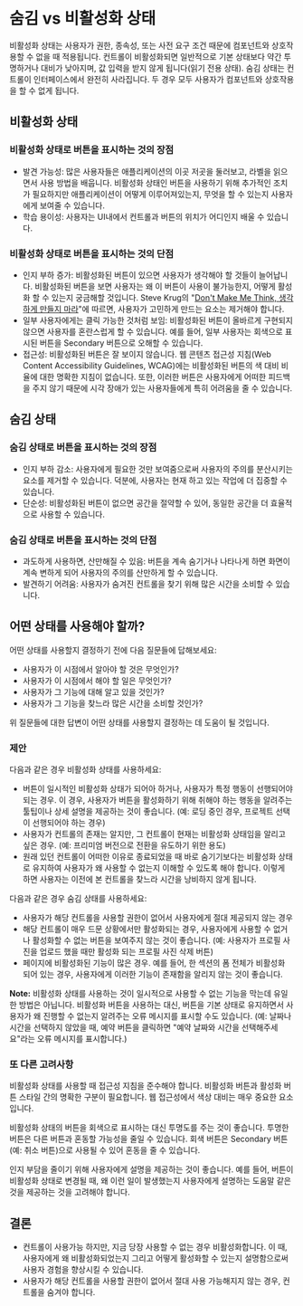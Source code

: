 # 숨김 vs 비활성화 상태

비활성화 상태는 사용자가 권한, 종속성, 또는 사전 요구 조건 때문에 컴포넌트와 상호작용할 수 없을 때 적용됩니다.
컨트롤이 비활성화되면 일반적으로 기본 상태보다 약간 투명하거나 대비가 낮아지며, 값 입력을 받지 않게 됩니다(읽기 전용 상태).
숨김 상태는 컨트롤이 인터페이스에서 완전히 사라집니다. 두 경우 모두 사용자가 컴포넌트와 상호작용을 할 수 없게 됩니다.

## 비활성화 상태

### 비활성화 상태로 버튼을 표시하는 것의 장점

* 발견 가능성: 많은 사용자들은 애플리케이션의 이곳 저곳을 둘러보고, 라벨을 읽으면서 사용 방법을 배웁니다. 
비활성화 상태인 버튼을 사용하기 위해 추가적인 조치가 필요하지만 애플리케이션이 어떻게 이루어져있는지, 무엇을 할 수 있는지 사용자에게 보여줄 수 있습니다.
* 학습 용이성: 사용자는 UI내에서 컨트롤과 버튼의 위치가 어디인지 배울 수 있습니다.

### 비활성화 상태로 버튼을 표시하는 것의 단점

* 인지 부하 증가: 비활성화된 버튼이 있으면 사용자가 생각해야 할 것들이 늘어납니다.
비활성화된 버튼을 보면 사용자는 왜 이 버튼이 사용이 불가능한지, 어떻게 활성화 할 수 있는지 궁금해할 것입니다.
Steve Krug의 "[Don't Make Me Think, 생각하게 만들지 마라](http://www.sensible.com/dmmt.html)"에 따르면, 사용자가 고민하게 만드는 요소는 제거해야 합니다.
* 일부 사용자에게는 클릭 가능한 것처럼 보임: 비활성화된 버튼이 올바르게 구현되지 않으면 사용자를 혼란스럽게 할 수 있습니다.
예를 들어, 일부 사용자는 회색으로 표시된 버튼을 Secondary 버튼으로 오해할 수 있습니다.
* 접근성: 비활성화된 버튼은 잘 보이지 않습니다. 웹 콘텐츠 접근성 지침(Web Content Accessibility Guidelines, WCAG)에는 비활성화된 버튼의 색 대비 비율에 대한 명확한 지침이 없습니다.
또한, 이러한 버튼은 사용자에게 어떠한 피드백을 주지 않기 때문에 시각 장애가 있는 사용자들에게 특히 어려움을 줄 수 있습니다.

## 숨김 상태

### 숨김 상태로 버튼을 표시하는 것의 장점

* 인지 부하 감소: 사용자에게 필요한 것만 보여줌으로써 사용자의 주의를 분산시키는 요소를 제거할 수 있습니다. 덕분에, 사용자는 현재 하고 있는 작업에 더 집중할 수 있습니다.
* 단순성: 비활성화된 버튼이 없으면 공간을 절약할 수 있어, 동일한 공간을 더 효율적으로 사용할 수 있습니다.

### 숨김 상태로 버튼을 표시하는 것의 단점

* 과도하게 사용하면, 산만해질 수 있음: 버튼을 계속 숨기거나 나타나게 하면 화면이 계속 변하게 되어 사용자의 주의를 산만하게 할 수 있습니다.
* 발견하기 어려움: 사용자가 숨겨진 컨트롤을 찾기 위해 많은 시간을 소비할 수 있습니다.

## 어떤 상태를 사용해야 할까?

어떤 상태를 사용할지 결정하기 전에 다음 질문들에 답해보세요:

* 사용자가 이 시점에서 알아야 할 것은 무엇인가?
* 사용자가 이 시점에서 해야 할 일은 무엇인가?
* 사용자가 그 기능에 대해 알고 있을 것인가?
* 사용자가 그 기능을 찾느라 많은 시간을 소비할 것인가?

위 질문들에 대한 답변이 어떤 상태를 사용할지 결정하는 데 도움이 될 것입니다.

### 제안

다음과 같은 경우 비활성화 상태를 사용하세요:

* 버튼이 일시적인 비활성화 상태가 되어아 하거나, 사용자가 특정 행동이 선행되어야 되는 경우. 이 경우, 사용자가 버튼을 활성화하기 위해 취해야 하는 행동을 알려주는 툴팁이나 상세 설명을 제공하는 것이 좋습니다. (예: 로딩 중인 경우, 프로젝트 선택이 선행되어야 하는 경우)
* 사용자가 컨트롤의 존재는 알지만, 그 컨트롤이 현재는 비활성화 상태임을 알리고 싶은 경우. (예: 프리미엄 버전으로 전환을 유도하기 위한 용도)
* 원래 있던 컨트롤이 어떠한 이유로 종료되었을 때 바로 숨기기보다는 비활성화 상태로 유지하여 사용자가 왜 사용할 수 없는지 이해할 수 있도록 해야 합니다. 이렇게 하면 사용자는 이전에 본 컨트롤을 찾느라 시간을 낭비하지 않게 됩니다.


다음과 같은 경우 숨김 상태를 사용하세요:

* 사용자가 해당 컨트롤을 사용할 권한이 없어서 사용자에게 절대 제공되지 않는 경우
* 해당 컨트롤이 매우 드문 상황에서만 활성화되는 경우, 사용자에게 사용할 수 없거나 활성화할 수 없는 버튼을 보여주지 않는 것이 좋습니다. (예: 사용자가 프로필 사진을 업로드 했을 때만 활성화 되는 프로필 사진 삭제 버튼)
* 페이지에 비활성화된 기능이 많은 경우. 예를 들어, 한 섹션의 폼 전체가 비활성화 되어 있는 경우, 사용자에게 이러한 기능이 존재함을 알리지 않는 것이 좋습니다.

**Note:** 비활성화 상태를 사용하는 것이 일시적으로 사용할 수 없는 기능을 막는데 유일한 방법은 아닙니다. 비활성화 버튼을 사용하는 대신, 버튼을 기본 상태로 유지하면서 사용자가 왜 진행할 수 없는지 알려주는 오류 메시지를 표시할 수도 있습니다. (예: 날짜나 시간을 선택하지 않았을 때, 예약 버튼을 클릭하면 "예약 날짜와 시간을 선택해주세요"라는 오류 메시지를 표시합니다.)

### 또 다른 고려사항

비활성화 상태를 사용할 때 접근성 지침을 준수해야 합니다. 비활성화 버튼과 활성화 버튼 스타일 간의 명확한 구분이 필요합니다. 웹 접근성에서 색상 대비는 매우 중요한 요소입니다.

비활성화 상태의 버튼을 회색으로 표시하는 대신 투명도를 주는 것이 좋습니다. 투명한 버튼은 다른 버튼과 혼동할 가능성을 줄일 수 있습니다. 회색 버튼은 Secondary 버튼(예: 취소 버튼)으로 사용될 수 있어 혼동을 줄 수 있습니다.

인지 부담을 줄이기 위해 사용자에게 설명을 제공하는 것이 좋습니다. 예를 들어, 버튼이 비활성화 상태로 변경될 때, 왜 이런 일이 발생했는지 사용자에게 설명하는 도움말 같은 것을 제공하는 것을 고려해야 합니다.

## 결론

* 컨트롤이 사용가능 하지만, 지금 당장 사용할 수 없는 경우 비활성화합니다. 이 때, 사용자에게 왜 비활성화되었는지 그리고 어떻게 활성화할 수 있는지 설명함으로써 사용자 경험을 향상시킬 수 있습니다.
* 사용자가 해당 컨트롤을 사용할 권한이 없어서 절대 사용 가능해지지 않는 경우, 컨트롤을 숨겨야 합니다.